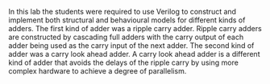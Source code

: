 In this lab the students were required to use Verilog to construct and implement both structural and behavioural models for different kinds of adders. The first kind of adder was a ripple carry adder. Ripple carry adders are constructed by cascading full adders with the carry output of each adder being used as the carry input of the next adder. The second kind of adder was a carry look ahead adder. A carry look ahead adder is a different kind of adder that avoids the delays of the ripple carry by using more complex hardware to achieve a degree of parallelism. 
